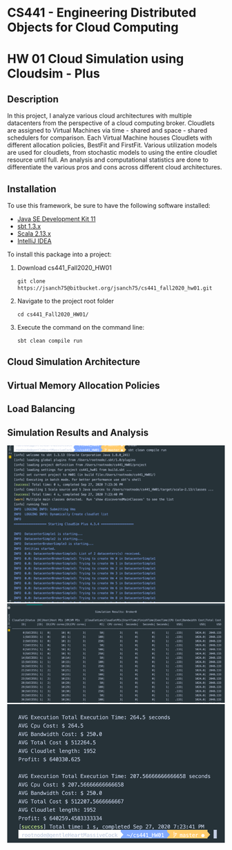 # CS441 - Engineering Distributed Objects for Cloud Computing

# HW 01 Cloud Simulation using Cloudsim - Plus

## Description 
In this project, I analyze various cloud architectures with multiple datacenters from the perspective of a cloud computing broker.
Cloudlets are assigned to Virtual Machines via time - shared and space - shared schedulers for comparison.
Each Virtual Machine houses Cloudlets with different allocation policies, BestFit and FirstFit. 
Various utilization models are used for cloudlets, from stochastic models to using the entire cloudlet resource until full.
An analysis and computational statistics are done to differentiate the various pros and cons across different cloud architectures.

## Installation

To use this framework, be sure to have the following software installed:  

* [Java SE Development Kit 11](https://www.oracle.com/java/technologies/javase-jdk11-downloads.html)
* [sbt 1.3.x ](https://www.scala-sbt.org/download.html)
* [Scala  2.13.x](https://www.scala-lang.org/download/) 
* [IntelliJ IDEA](https://www.jetbrains.com/idea/download/)

To install this package into a project:  

1.  Download cs441_Fall2020_HW01

    ```  
    git clone https://jsanch75@bitbucket.org/jsanch75/cs441_fall2020_hw01.git
    ```
2. Navigate to the project root folder  

    ```
    cd cs441_Fall2020_HW01/  
    ```
3. Execute the command on the command line:

    ```
    sbt clean compile run  
    ```  
   
## Cloud Simulation Architecture 

## Virtual Memory Allocation Policies 

## Load Balancing 

## Simulation Results and Analysis
![](./src/screenshots/sbtcleancompile.png)
![](./src/screenshots/simulationResults.png)
![](./src/screenshots/simulationStatistics.png)